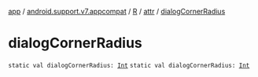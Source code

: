 [app](../../../index.md) / [android.support.v7.appcompat](../../index.md) / [R](../index.md) / [attr](index.md) / [dialogCornerRadius](./dialog-corner-radius.md)

# dialogCornerRadius

`static val dialogCornerRadius: `[`Int`](https://kotlinlang.org/api/latest/jvm/stdlib/kotlin/-int/index.html)
`static val dialogCornerRadius: `[`Int`](https://kotlinlang.org/api/latest/jvm/stdlib/kotlin/-int/index.html)